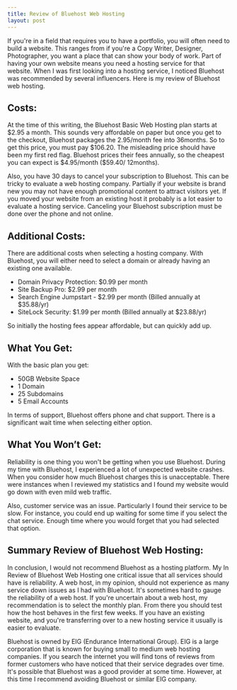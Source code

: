```yaml
---
title: Review of Bluehost Web Hosting
layout: post
---
```

If you're in a field that requires you to have a portfolio, you will often need to build a website. This ranges from if you're a Copy Writer, Designer, Photographer, you want a place that can show your body of work. Part of having your own website means you need a hosting service for that website. When I was first looking into a hosting service, I noticed Bluehost was recommended by several influencers. Here is my review of Bluehost web hosting.

<h2>Costs:</h2>
At the time of this writing, the Bluehost Basic Web Hosting plan starts at $2.95 a month. This sounds very affordable on paper but once you get to the checkout, Bluehost packages the 2.95/month fee into 36months. So to get this price, you must pay $106.20. The misleading price should have been my first red flag. Bluehost prices their fees annually, so the cheapest you can expect is $4.95/month ($59.40/ 12months). 

Also, you have 30 days to cancel your subscription to Bluehost. This can be tricky to evaluate a web hosting company. Partially if your website is brand new you may not have enough promotional content to attract visitors yet. If you moved your website from an existing host it probably is a lot easier to evaluate a hosting service. Canceling your Bluehost subscription must be done over the phone and not online. 


<h2>Additional Costs:</h2>
There are additional costs when selecting a hosting company. With Bluehost, you will either need to select a domain or already having an existing one available. 
<ul>
<li>Domain Privacy Protection: $0.99 per month</li>
<li>Site Backup Pro: $2.99 per month </li>
<li>Search Engine Jumpstart   - $2.99 per month (Billed annually at $35.88/yr)</li>
<li>SiteLock Security: $1.99 per month (Billed annually at $23.88/yr)</li>
</ul>

So initially the hosting fees appear affordable, but can quickly add up. 

<h2>What You Get:</h2>
With the basic plan you get:
<ul>
<li>50GB Website Space</li>
<li>1 Domain</li>
<li>25 Subdomains</li>
<li>5 Email Accounts</li>
</ul>

In terms of support, Bluehost offers phone and chat support. There is a significant wait time when selecting either option. 



<h2>What You Won’t Get:</h2>
Reliability is one thing you won't be getting when you use Bluehost. During my time with Bluehost, I experienced a lot of unexpected website crashes. When you consider how much Bluehost charges this is unacceptable. There were instances when I reviewed my statistics and I found my website would go down with even mild web traffic. 

Also, customer service was an issue. Particularly I found their service to be slow. For instance, you could end up waiting for some time if you select the chat service. Enough time where you would forget that you had selected that option. 


<h2>Summary Review of Bluehost Web Hosting:</h2>
In conclusion, I would not recommend Bluehost as a hosting platform. My In Review of Bluehost Web Hosting one critical issue that all services should have is reliability. A web host, in my opinion, should not experience as many service down issues as I had with Bluehost. It's sometimes hard to gauge the reliability of a web host. If you're uncertain about a web host, my recommendation is to select the monthly plan. From there you should test how the host behaves in the first few weeks. If you have an existing website, and you're transferring over to a new hosting service it usually is easier to evaluate. 

Bluehost is owned by EIG (Endurance International Group). EIG is a large corporation that is known for buying small to medium web hosting companies. If you search the internet you will find tons of reviews from former customers who have noticed that their service degrades over time. It's possible that Bluehost was a good provider at some time. However, at this time I recommend avoiding Bluehost or similar EIG company.
